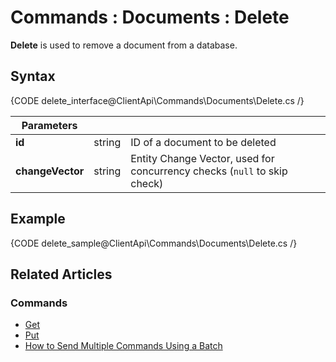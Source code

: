 # Commands : Documents : Delete

**Delete** is used to remove a document from a database.

## Syntax

{CODE delete_interface@ClientApi\Commands\Documents\Delete.cs /}

| Parameters | | |
| ------------- | ------------- | ----- |
| **id** | string | ID of a document to be deleted |
| **changeVector** | string | Entity Change Vector, used for concurrency checks (`null` to skip check) |

## Example

{CODE delete_sample@ClientApi\Commands\Documents\Delete.cs /}

## Related Articles

### Commands 

- [Get](../../../client-api/commands/documents/get)  
- [Put](../../../client-api/commands/documents/put)  
- [How to Send Multiple Commands Using a Batch](../../../client-api/commands/batches/how-to-send-multiple-commands-using-a-batch)
